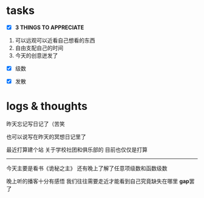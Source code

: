 # tasks
- [x] **3 THINGS TO APPRECIATE**
1. 可以远观可以近看自己想看的东西
2. 自由支配自己的时间
3. 今天的创意迸发了
- [x] 级数
- [x] 发散


# logs & thoughts
昨天忘记写日记了（苦笑

也可以说写在昨天的冥想日记里了

最近打算建个站
关于学校社团和俱乐部的
目前也仅仅是打算

---

今天主要是看书《诡秘之主》
还有晚上了解了任意项级数和函数级数

晚上听的播客十分有感悟
我们往往需要走近才能看到自己究竟缺失在哪里
**gap**罢了



